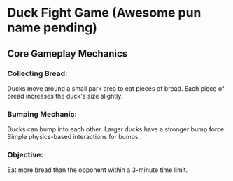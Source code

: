 # Duck Fight Game (Awesome pun name pending)

## Core Gameplay Mechanics
### Collecting Bread:
Ducks move around a small park area to eat pieces of bread.
Each piece of bread increases the duck's size slightly.

### Bumping Mechanic:
Ducks can bump into each other. Larger ducks have a stronger bump force.
Simple physics-based interactions for bumps.

### Objective:
Eat more bread than the opponent within a 3-minute time limit.
